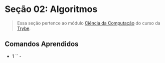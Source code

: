 # Seção 02: Algoritmos

>Essa seção pertence ao módulo [Ciência da Computação](https://github.com/Ruan-Portella/Trybe_Exercicios/tree/main/ciencia-da-computacao) do curso da [Trybe](https://www.betrybe.com/).

## Comandos Aprendidos

- 1 `` - 